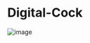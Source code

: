 # Digital-Cock

![image](https://user-images.githubusercontent.com/60378766/172061845-6c89f249-9c51-4f9e-b9cd-878305427854.png)
